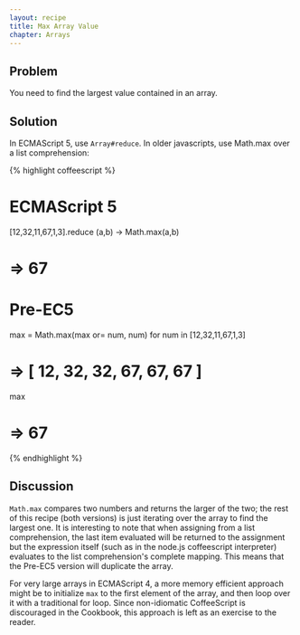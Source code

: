 ```yaml
---
layout: recipe
title: Max Array Value
chapter: Arrays
---
```

## Problem

You need to find the largest value contained in an array.

## Solution

In ECMAScript 5, use `Array#reduce`. In older javascripts, use Math.max over a list comprehension:

{% highlight coffeescript %}
# ECMAScript 5
[12,32,11,67,1,3].reduce (a,b) -> Math.max(a,b)
# => 67

# Pre-EC5
max = Math.max(max or= num, num) for num in [12,32,11,67,1,3]
# => [ 12, 32, 32, 67, 67, 67 ]
max
# => 67
{% endhighlight %}

## Discussion

`Math.max` compares two numbers and returns the larger of the two; the rest of this recipe (both versions) is just iterating over the array to find the largest one. It is interesting to note that when assigning from a list comprehension, the last item evaluated will be returned to the assignment but the expression itself (such as in the node.js coffeescript interpreter) evaluates to the list comprehension's complete mapping. This means that the Pre-EC5 version will duplicate the array.

For very large arrays in ECMAScript 4, a more memory efficient approach might be to initialize `max` to the first element of the array, and then loop over it with a traditional for loop. Since non-idiomatic CoffeeScript is discouraged in the Cookbook, this approach is left as an exercise to the reader.
